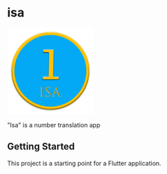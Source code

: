 # isa
<img src="https://github.com/vonjy-2101/isa/blob/main/images/isa.png?raw=true" width="200">

"Isa" is a number translation app

## Getting Started
This project is a starting point for a Flutter application.


